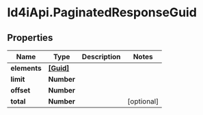 # Id4iApi.PaginatedResponseGuid

## Properties
Name | Type | Description | Notes
------------ | ------------- | ------------- | -------------
**elements** | [**[Guid]**](Guid.md) |  | 
**limit** | **Number** |  | 
**offset** | **Number** |  | 
**total** | **Number** |  | [optional] 



